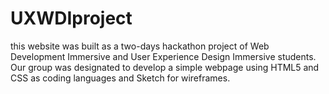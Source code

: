# UXWDIproject
this website was built as a two-days hackathon project of Web Development Immersive and User Experience Design Immersive students. Our group was designated to develop a simple webpage using HTML5 and CSS as coding languages and Sketch for wireframes.
